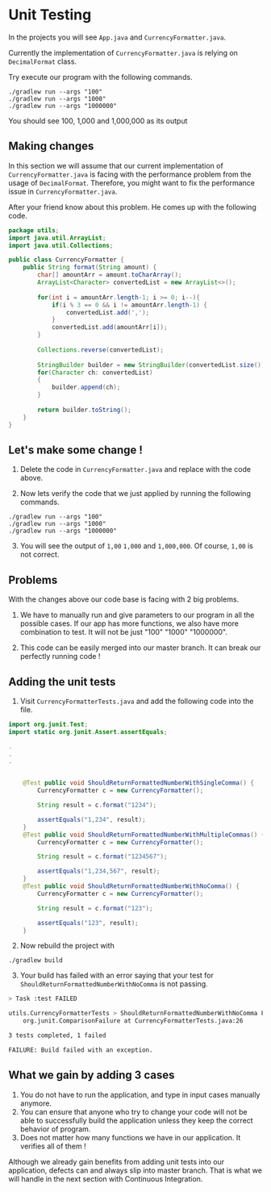 # Unit Testing
In the projects you will see `App.java` and `CurrencyFormatter.java`.

Currently the implementation of `CurrencyFormatter.java` is relying on `DecimalFormat` class.

Try execute our program with the following commands.

```
./gradlew run --args "100"
./gradlew run --args "1000"
./gradlew run --args "1000000"
```
You should see 100, 1,000 and 1,000,000 as its output

## Making changes

In this section we will assume that our current implementation of `CurrencyFormatter.java` is facing with the performance problem from the usage of `DecimalFormat`. Therefore, you might want to fix the performance issue in `CurrencyFormatter.java`. 

After your friend know about this problem. He comes up with the following code.
```java
package utils;
import java.util.ArrayList;
import java.util.Collections;

public class CurrencyFormatter {
    public String format(String amount) {
        char[] amountArr = amount.toCharArray();
        ArrayList<Character> convertedList = new ArrayList<>();
        
        for(int i = amountArr.length-1; i >= 0; i--){
            if(i % 3 == 0 && i != amountArr.length-1) {
                convertedList.add(',');
            }
            convertedList.add(amountArr[i]);
        }
        
        Collections.reverse(convertedList);
        
        StringBuilder builder = new StringBuilder(convertedList.size());
        for(Character ch: convertedList)
        {
            builder.append(ch);
        }
        
        return builder.toString();
    }
}
```
## Let's make some change !
1. Delete the code in `CurrencyFormatter.java` and replace with the code above.

2. Now lets verify the code that we just applied by running the following commands.
```
./gradlew run --args "100"
./gradlew run --args "1000"
./gradlew run --args "1000000"
```
3. You will see the output of `1,00` `1,000` and `1,000,000`. Of course, `1,00` is not correct.

## Problems
With the changes above our code base is facing with 2 big problems.

1. We have to manually run and give parameters to our program in all the possible cases. If our app has more functions, we also have more combination to test. It will not be just "100" "1000" "1000000".

2. This code can be easily merged into our master branch. It can break our perfectly running code !

## Adding the unit tests
1. Visit `CurrencyFormatterTests.java` and add the following code into the file.

```java
import org.junit.Test;
import static org.junit.Assert.assertEquals;

.
.
.


    @Test public void ShouldReturnFormattedNumberWithSingleComma() {
        CurrencyFormatter c = new CurrencyFormatter();

        String result = c.format("1234");

        assertEquals("1,234", result);
    }
    @Test public void ShouldReturnFormattedNumberWithMultipleCommas() {
        CurrencyFormatter c = new CurrencyFormatter();

        String result = c.format("1234567");

        assertEquals("1,234,567", result);
    }
    @Test public void ShouldReturnFormattedNumberWithNoComma() {
        CurrencyFormatter c = new CurrencyFormatter();

        String result = c.format("123");

        assertEquals("123", result);
    }
```
2. Now rebuild the project with
```
./gradlew build
```
3. Your build has failed with an error saying that your test for `ShouldReturnFormattedNumberWithNoComma` is not passing.
```sh
> Task :test FAILED

utils.CurrencyFormatterTests > ShouldReturnFormattedNumberWithNoComma FAILED
    org.junit.ComparisonFailure at CurrencyFormatterTests.java:26

3 tests completed, 1 failed

FAILURE: Build failed with an exception.
```
## What we gain by adding 3 cases
1. You do not have to run the application, and type in input cases manually anymore.
2. You can ensure that anyone who try to change your code will not be able to successfully build the application unless they keep the correct behavior of program.
3. Does not matter how many functions we have in our application. It verifies all of them ! 

Although we already gain benefits from adding unit tests into our application, defects can and always slip into master branch. That is what we will handle in the next section with Continuous Integration.
